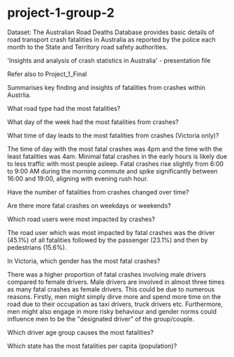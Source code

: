 # project-1-group-2

Dataset: The Australian Road Deaths Database provides basic details of road transport crash fatalities in Australia as reported by the police each month to the State and Territory road safety authorities.

'Insights and analysis of crash statistics in Australia' - presentation file 

Refer also to Project_1_Final

Summarises key finding and insights of fatalities from crashes within Austrlia.

What road type had the most fatalities? 

What day of the week had the most fatalities from crashes?

What time of day leads to the most fatalities from crashes (Victoria only)?

The time of day with the most fatal crashes was 4pm and the time with the least fatalities was 4am.
Minimal fatal crashes in the early hours is likely due to less traffic with most people asleep. Fatal crashes rise slightly from 6:00 to 9:00 AM during the morning commute and spike significantly between 16:00 and 19:00, aligning with evening rush hour.

Have the number of fatalities from crashes changed over time?

Are there more fatal crashes on weekdays or weekends?

Which road users were most  impacted by crashes?

The road user which was most impacted by fatal crashes was the driver (45.1%) of all fatalities followed by the passenger (23.1%) and then by  pedestrians (15.6%).

In Victoria, which gender has the most fatal crashes?  

There was a higher proportion of fatal crashes involving male drivers compared to female drivers. Male drivers are     involved in almost three times  as many fatal crashes as female drivers. This could be due to numerous reasons. Firstly, men might simply dirve more and spend more time on the road due to their occupation as taxi drivers, truck drivers etc. Furthermore, men might also engage in more risky behaviour and gender norms could influence men to be the "designated driver" of the group/couple. 

Which driver age group causes the most fatalities? 

Which state has the most fatalities per capita (population)? 







